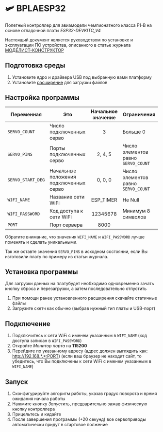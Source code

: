 # 🛩 BPLAESP32

Полетный контроллер для авиамодели чемпионатного класса F1-B на основе отладочной платы *ESP32-DEVKITC_V4*

Настоящий документ является руководством по установке и эксплуатации ПО устройства, 
описанного в статье журнала [МОДЕЛИСТ-КОНСТРУКТОР](https://modelist-konstruktor.com)

## Подготовка среды
1. Установите ядро и драйвера USB под выбранную вами платформу
2. Установите [расширение](https://randomnerdtutorials.com/install-esp32-filesystem-uploader-arduino-ide/) для загрузки файлов

## Настройка программы

| Переменная        | Это                                    | Начальное значение | Ограничения                         |
| ----------------- | -------------------------------------- |:------------------:| ----------------------------------- |
| `SERVO_COUNT`     | Число подключенных серво               | 3                  | Больше 0                            |
| `SERVO_PINS`      | Порты подключенных серво               | 2, 4, 5            | Число элементов равно `SERVO_COUNT` |
| `SERVO_START_DEG` | Начальные положения подключенных серво | 0, 0, 0            | Число элементов равно `SERVO_COUNT` |
| `WIFI_NAME`       | Название сети WiFi                     | ESP_TIMER          | Не Null                             |
| `WIFI_PASSWORD`   | Код доступа к сети WiFi                | 12345678           | Минимум 8 символов                  |
| `PORT`            | Порт сервера                           | 8000               |                                     |

Обратите внимание, что значения `WIFI_NAME` и `WIFI_PASSWORD` лучше поменять и сделать уникальными.

Так же оставте значения `SERVO_PINS` в исходном состоянии, если Вы изготовили плату по примеру из статьи журнала.

## Установка программы
Для загрузки данных на платубудет необходимо одновременно зачать кнопку сброса и перезагрузки, а затем последовательно отпустить 

1. При помощи ранее установленного расширения скачайте статичные файлы
2. Загрузите скетч как обычно (выбрав нужный тип платы и USB-порт)

## Подключение

1. Подключитесь к сети WiFi с именем указанным в `WIFI_NAME` (код доступа записан в `WIFI_PASSWORD`)
2. Откройте *Монитор порта* на **115200**
3. Перейдите по указанному адресу (адрес должен выглядить как: http://192.168.*.*:PORT)
(если ваш браузер не находит сайт, то убедитесь, что Вы подключены к сети WiFi с именем указанным в `WIFI_NAME`)

## Запуск

1. Сконфигурируйте алгоритм работы, указав градус поворота и время ожидания начала работы
2. Нажмите кнопку *Запустить*, предварительно зажав физическую кнопку контроллера
3. Прицельтесь и кидайте
4. После завершения программы (+20 секунд) все сервоприводы автоматически придут в стартовое полжение
